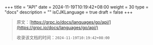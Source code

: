 +++
title = "API"
date = 2024-11-19T10:19:42+08:00
weight = 30
type = "docs"
description = ""
isCJKLanguage = true
draft = false
+++

> 原文：[https://grpc.io/docs/languages/go/api/](https://grpc.io/docs/languages/go/api/)
>
> 收录该文档的时间：`2024-11-19T10:19:42+08:00`
